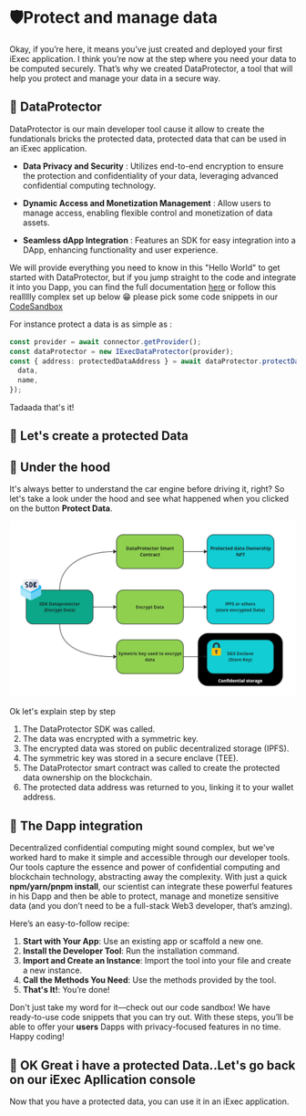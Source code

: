 # 🛡️Protect and manage data

Okay, if you’re here, it means you’ve just created and deployed your first iExec
application. I think you’re now at the step where you need your data to be
computed securely. That’s why we created DataProtector, a tool that will help
you protect and manage your data in a secure way.

## 🧩 DataProtector

DataProtector is our main developer tool cause it allow to create the
fundationals bricks the protected data, protected data that can be used in an
iExec application.

- **Data Privacy and Security** : Utilizes end-to-end encryption to ensure the
  protection and confidentiality of your data, leveraging advanced confidential
  computing technology.

- **Dynamic Access and Monetization Management** : Allow users to manage access,
  enabling flexible control and monetization of data assets.

- **Seamless dApp Integration** : Features an SDK for easy integration into a
  DApp, enhancing functionality and user experience.

We will provide everything you need to know in this "Hello World" to get started
with DataProtector, but if you jump straight to the code and integrate it into
you Dapp, you can find the full documentation
[here](https://beta.tools.docs.iex.ec/tools/dataProtector.html) or follow this
reallllly complex set up below 😁 please pick some code snippets in our
[CodeSandbox](https://codesandbox.io/p/github/iExecBlockchainComputing/dataprotector-sandbox/main?file=%2Fsrc%2Fmain.tsx%3A18%2C7&preventWorkspaceRedirect=true)

For instance protect a data is as simple as :

```typescript
const provider = await connector.getProvider();
const dataProtector = new IExecDataProtector(provider);
const { address: protectedDataAddress } = await dataProtector.protectData({
  data,
  name,
});
```

Tadaada that's it!

## 🧩 Let's create a protected Data

## 🧩 Under the hood

It's always better to understand the car engine before driving it, right? So
let's take a look under the hood and see what happened when you clicked on the
button **Protect Data**.

![alt text](/assets/hello-world/dataprotector.png)

Ok let's explain step by step

1. The DataProtector SDK was called.
2. The data was encrypted with a symmetric key.
3. The encrypted data was stored on public decentralized storage (IPFS).
4. The symmetric key was stored in a secure enclave (TEE).
5. The DataProtector smart contract was called to create the protected data
   ownership on the blockchain.
6. The protected data address was returned to you, linking it to your wallet
   address.

## 🧩 The Dapp integration

Decentralized confidential computing might sound complex, but we've worked hard
to make it simple and accessible through our developer tools. Our tools capture
the essence and power of confidential computing and blockchain technology,
abstracting away the complexity. With just a quick **npm/yarn/pnpm install**,
our scientist can integrate these powerful features in his Dapp and then be able
to protect, manage and monetize sensitive data (and you don’t need to be a
full-stack Web3 developer, that’s amzing).

Here’s an easy-to-follow recipe:

1. **Start with Your App**: Use an existing app or scaffold a new one.
2. **Install the Developer Tool**: Run the installation command.
3. **Import and Create an Instance**: Import the tool into your file and create
   a new instance.
4. **Call the Methods You Need**: Use the methods provided by the tool.
5. **That's It!**: You’re done!

Don't just take my word for it—check out our code sandbox! We have ready-to-use
code snippets that you can try out. With these steps, you’ll be able to offer
your **users** Dapps with privacy-focused features in no time. Happy coding!

## 🧩 OK Great i have a protected Data..Let's go back on our iExec Apllication console

Now that you have a protected data, you can use it in an iExec application.
